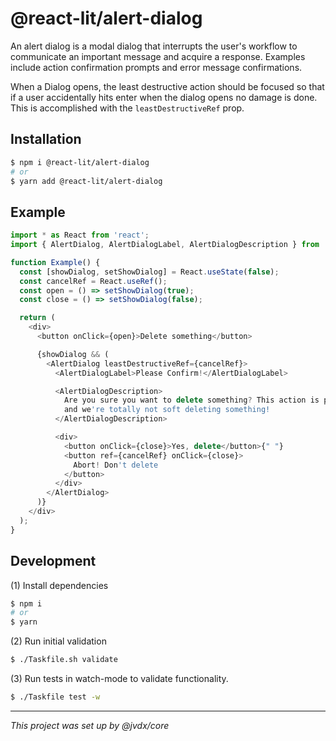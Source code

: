 # @react-lit/alert-dialog

An alert dialog is a modal dialog that interrupts the user's workflow to
communicate an important message and acquire a response.
Examples include action confirmation prompts and error message confirmations.

When a Dialog opens, the least destructive action should be focused so that
if a user accidentally hits enter when the dialog opens no damage is done.
This is accomplished with the `leastDestructiveRef` prop.

## Installation

```bash
$ npm i @react-lit/alert-dialog
# or
$ yarn add @react-lit/alert-dialog
```

## Example

```js
import * as React from 'react';
import { AlertDialog, AlertDialogLabel, AlertDialogDescription } from '@react-lit/alert-dialog';

function Example() {
  const [showDialog, setShowDialog] = React.useState(false);
  const cancelRef = React.useRef();
  const open = () => setShowDialog(true);
  const close = () => setShowDialog(false);

  return (
    <div>
      <button onClick={open}>Delete something</button>

      {showDialog && (
        <AlertDialog leastDestructiveRef={cancelRef}>
          <AlertDialogLabel>Please Confirm!</AlertDialogLabel>

          <AlertDialogDescription>
            Are you sure you want to delete something? This action is permanent,
            and we're totally not soft deleting something!
          </AlertDialogDescription>

          <div>
            <button onClick={close}>Yes, delete</button>{" "}
            <button ref={cancelRef} onClick={close}>
              Abort! Don't delete
            </button>
          </div>
        </AlertDialog>
      )}
    </div>
  );
}
```

## Development

(1) Install dependencies

```bash
$ npm i
# or
$ yarn
```

(2) Run initial validation

```bash
$ ./Taskfile.sh validate
```

(3) Run tests in watch-mode to validate functionality.

```bash
$ ./Taskfile test -w
```

---

_This project was set up by @jvdx/core_
